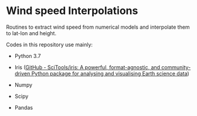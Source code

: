 # Wind speed Interpolations

Routines to extract wind speed from numerical models and interpolate them to lat-lon and height.

Codes in this repository use mainly:

- Python 3.7
  
- Iris ([GitHub - SciTools/iris: A powerful, format-agnostic, and community-driven Python package for analysing and visualising Earth science data](https://github.com/SciTools/iris))
  
- Numpy
  
- Scipy
  
- Pandas
